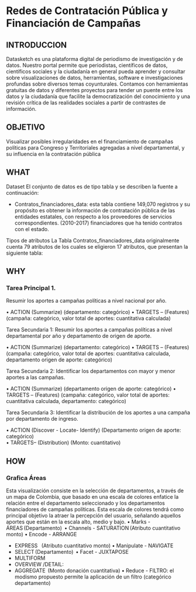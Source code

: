 # Redes de Contratación Pública y Financiación de Campañas 

## INTRODUCCION
 
Datasketch es una plataforma digital de periodismo de investigación y de datos. Nuestro portal permite que periodistas, científicos de datos, científicos sociales y la ciudadanía en general pueda aprender y consultar sobre visualizaciones de datos, herramientas, software e investigaciones profundas sobre diversos temas coyunturales. Contamos con herramientas gratuitas de datos y diferentes proyectos para tender un puente entre los datos y la ciudadanía que facilite la democratización del conocimiento y una revisión crítica de las realidades sociales a partir de contrastes de información.

## OBJETIVO
Visualizar posibles irregularidades en el financiamiento de campañas políticas para Congreso y Territoriales agregadas a nivel departamental, y su influencia en la contratación pública


## WHAT
Dataset
El conjunto de datos es de tipo tabla y se describen la fuente a continuación:
-	Contratos_financiadores_data: esta tabla contiene 149,070 registros y su propósito es obtener la información de contratación pública de las entidades estatales, con respecto a los proveedores de servicios correspondientes. (2010-2017) financiadores que ha tenido contratos con el estado.

Tipos de atributos
La Tabla Contratos_financiadores_data originalmente cuenta  79 atributos de los cuales se eligieron 17 atributos, que presentan la siguiente tabla:


## WHY
### Tarea Principal 1.
Resumir los aportes a campañas políticas a nivel nacional por año.

•	ACTION (Summarize) (departamento: categórico) 
•	TARGETS – (Features) (campaña: categórico, valor total de aportes: cuantitativa calculada) 

Tarea Secundaria 1:
Resumir los aportes a campañas políticas a nivel departamental por año y departamento de origen de aporte.

•	ACTION (Summarize) (departamento: categórico) 
•	TARGETS – (Features) (campaña: categórico, valor total de aportes: cuantitativa calculada, departamento origen de aporte: categórico) 

Tarea Secundaria 2:
Identificar los departamentos con mayor y menor aportes a las campañas.

•	ACTION (Summarize) (departamento origen de aporte: categórico) 
•	TARGETS – (Features) (campaña: categórico, valor total de aportes: cuantitativa calculada, departamento: categórico) 

Tarea Secundaria 3:
Identificar la distribución de los aportes a una campaña por departamento de ingreso.

•	ACTION (Discover - Locate- Identify) (Departamento origen de aporte: categórico)  
•	TARGETS– (Distribution) (Monto: cuantitativo)







## HOW
###	Grafica Áreas
Esta visualización consiste en la selección de departamentos, a través de un mapa de Colombia, que basado en una escala de colores enfatice la relación entre el departamento seleccionado y los departamentos financiadores de campañas políticas. Esta escala de colores tendrá como principal objetivo la atraer la percepción del usuario, señalando aquellos aportes que están en la escala alto, medio y bajo.
•	Marks	-	ÁREAS (Departamento) 
•	Channels	-	SATURATION (Atributo cuantitativo monto)
•	Encode	-	ARRANGE 
-	EXPRESS   (Atributo cuantitativo monto)
•	Manipulate	-	NAVIGATE 
-	SELECT (Departamento) 
•	Facet	-	JUXTAPOSE 
-	MULTIFORM
-	OVERVIEW /DETAIL:
-	AGGREGATE  (Monto donación cuantitativa)
•	Reduce	-	FILTRO: el modismo propuesto permite la aplicación de un filtro (categórico departamento)




